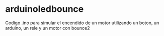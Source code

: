 # arduinoledbounce
Codigo .ino para simular el encendido de un motor utilizando un boton, un arduino, un rele y un motor con bounce2
